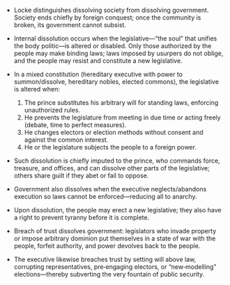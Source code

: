 - Locke distinguishes dissolving society from dissolving government. Society ends chiefly by foreign conquest; once the community is broken, its government cannot subsist.

- Internal dissolution occurs when the legislative—“the soul” that unifies the body politic—is altered or disabled. Only those authorized by the people may make binding laws; laws imposed by usurpers do not oblige, and the people may resist and constitute a new legislative.

- In a mixed constitution (hereditary executive with power to summon/dissolve, hereditary nobles, elected commons), the legislative is altered when:
  1) The prince substitutes his arbitrary will for standing laws, enforcing unauthorized rules.
  2) He prevents the legislature from meeting in due time or acting freely (debate, time to perfect measures).
  3) He changes electors or election methods without consent and against the common interest.
  4) He or the legislature subjects the people to a foreign power.

- Such dissolution is chiefly imputed to the prince, who commands force, treasure, and offices, and can dissolve other parts of the legislative; others share guilt if they abet or fail to oppose.

- Government also dissolves when the executive neglects/abandons execution so laws cannot be enforced—reducing all to anarchy.

- Upon dissolution, the people may erect a new legislative; they also have a right to prevent tyranny before it is complete.

- Breach of trust dissolves government: legislators who invade property or impose arbitrary dominion put themselves in a state of war with the people, forfeit authority, and power devolves back to the people.

- The executive likewise breaches trust by setting will above law, corrupting representatives, pre‑engaging electors, or “new‑modelling” elections—thereby subverting the very fountain of public security.